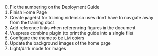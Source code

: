 0. Fix the numbering on the Deployment Guide
1. Finish Home Page
2. Create page(s) for training videos so uses don't have to navigate away from the training docs
3. Add reference links when referencing figures in the document
4. Vuepress combine plugin (to print the guide into a single file)
5. Configure the theme to be LM colors
6. Update the background images of the home page
7. Light/dark mode for images